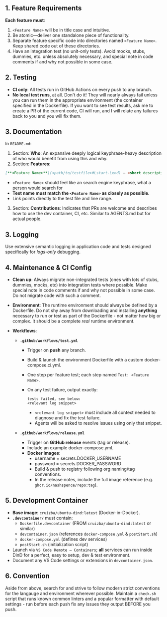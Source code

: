 ## 1. Feature Requirements
**Each feature must**:
  1. `<Feature Name>` will be in title case and intuitive.
  2. Be atomic—deliver one standalone piece of functionality.
  3. Separate feature specific code into directories named `<Feature Name>`. Keep shared code out of these directories.
  4. Have an integration test (no unit-only tests). Avoid mocks, stubs, dummies, etc. unless absolutely necessary, and special note in code comments if and why not possible in some case.

## 2. Testing
- **CI only**: All tests run in GitHub Actions on every push to any branch.  
- **No local test runs**, at all. Don't do it! They will nearly always fail unless you can run them in the appropriate environment (the container specified in the Dockerfile). If you want to see test results, ask me to create a PR of the current code, CI will run, and I will relate any failures back to you and you will fix them.

## 3. Documentation
In `README.md`: 

1. Section: **Who**: An expansive deeply logical keyphrase-heavy description of who would benefit from using this and why.
2. Section: **Features**:
  ```md
  [**<Feature Name>**](<path/to/testfile>#Lstart-Lend) — <short description of how this would be useful for the archetypal person described in **Purpose**>
  ````
  * `<Feature Name>` should feel like an search engine keyphrase, what a person would search for
  * **Test name must match the `<Feature Name>` as closely as possible.**
  * Link points directly to the test file and line range.
3. Section: **Contributions**:
  Indicates that PRs are welcome and describes how to use the dev container, CI, etc. Similar to AGENTS.md but for actual people.

## 3. Logging
Use extensive semantic logging in application code and tests designed specifically for *logs-only* debugging. 

## 4. Maintenance & CI Config

* **Clean up**: Always migrate non-integrated tests (ones with lots of stubs, dummies, mocks, etc) into integration tests where possible. Make special note in code comments if and why not possible in some case. Do not migrate code with such a comment.
* **Environment**: The runtime environment should always be defined by a Dockerfile. Do not shy away from downloading and installing **anything** necessary to run or test as part of the Dockerfile - not matter how big or complex. It should be a complete *real* runtime environment.
* **Workflows**:

  * **`.github/workflows/test.yml`**

    * Trigger on **push** any branch.
    * Build & launch the environment Dockerfile with a custom docker-compose.ci.yml.
    * One step per feature test; each step named `Test: <Feature Name>`.
    * On any test failure, output exactly:

      ```
      tests failed, see below:
      <relevant log snippet>
      ```

      * `<relevant log snippet>` must include all context needed to diagnose and fix the test failure.
      * Agents will be asked to resolve issues using only that snippet.

  * **`.github/workflows/release.yml`**

    * Trigger on **GitHub release** events (tag or release).
    * Include an example docker-compose.yml.
    * **Docker images**:
      * username = secrets.DOCKER_USERNAME
      * password = secrets.DOCKER_PASSWORD
      * Build & push to registry following org naming/tag conventions.
      * In the release notes, include the full image reference (e.g. `ghcr.io/nashspence/repo:tag`).

## 5. Development Container

* **Base image**: `cruizba/ubuntu-dind:latest` (Docker-in-Docker).
* **`.devcontainer/`** must contain:
  * `Dockerfile.devcontainer` (FROM `cruizba/ubuntu-dind:latest` or similar)
  * `devcontainer.json` (references `docker-compose.yml` & `postStart.sh`)
  * `docker-compose.yml` (defines dev services)
  * `postStart.sh` (initialization script)
* Launch via `VS Code Remote – Containers`; **all** services can run inside DinD for a perfect, easy to setup, dev & test environment.
* Document any VS Code settings or extensions in `devcontainer.json`.

## 6. Convention

Aside from above, search for and strive to follow modern strict conventions for the langauge and environment wherever possible. Maintain a `check.sh` script that runs known common linters and a popular formatter with default settings - run before each push fix any issues they output BEFORE you push.
